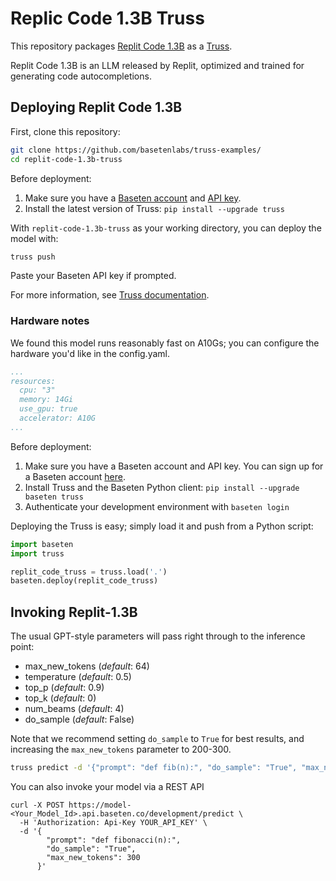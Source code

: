 # Replic Code 1.3B Truss

This repository packages [Replit Code 1.3B](https://huggingface.co/replit/replit-code-v1-3b) as a [Truss](https://truss.baseten.co).

Replit Code 1.3B is an LLM released by Replit, optimized and trained for generating code autocompletions.

## Deploying Replit Code 1.3B

First, clone this repository:

```sh
git clone https://github.com/basetenlabs/truss-examples/
cd replit-code-1.3b-truss
```

Before deployment:

1. Make sure you have a [Baseten account](https://app.baseten.co/signup) and [API key](https://app.baseten.co/settings/account/api_keys).
2. Install the latest version of Truss: `pip install --upgrade truss`

With `replit-code-1.3b-truss` as your working directory, you can deploy the model with:

```sh
truss push
```

Paste your Baseten API key if prompted.

For more information, see [Truss documentation](https://truss.baseten.co).

### Hardware notes

We found this model runs reasonably fast on A10Gs; you can configure the hardware you'd like in the config.yaml.

```yaml
...
resources:
  cpu: "3"
  memory: 14Gi
  use_gpu: true
  accelerator: A10G
...
```

Before deployment:

1. Make sure you have a Baseten account and API key. You can sign up for a Baseten account [here](https://app.baseten.co/signup).
2. Install Truss and the Baseten Python client: `pip install --upgrade baseten truss`
3. Authenticate your development environment with `baseten login`

Deploying the Truss is easy; simply load it and push from a Python script:

```python
import baseten
import truss

replit_code_truss = truss.load('.')
baseten.deploy(replit_code_truss)
```

## Invoking Replit-1.3B

The usual GPT-style parameters will pass right through to the inference point:

* max_new_tokens (_default_: 64)
* temperature (_default_: 0.5)
* top_p (_default_: 0.9)
* top_k (_default_: 0)
* num_beams (_default_: 4)
* do_sample (_default_: False)

Note that we recommend setting `do_sample` to `True` for best results, and
increasing the `max_new_tokens` parameter to 200-300.


```sh
truss predict -d '{"prompt": "def fib(n):", "do_sample": "True", "max_new_tokens": 300}'
```

You can also invoke your model via a REST API

```
curl -X POST https://model-<Your_Model_Id>.api.baseten.co/development/predict \
  -H 'Authorization: Api-Key YOUR_API_KEY' \
  -d '{
        "prompt": "def fibonacci(n):",
        "do_sample": "True",
        "max_new_tokens": 300
      }'
```
